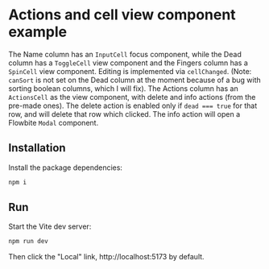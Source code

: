 # Actions and cell view component example

The Name column has an ```InputCell``` focus component, while the Dead column has a ```ToggleCell``` view component and the Fingers column has a ```SpinCell``` view component. Editing is implemented via ```cellChanged```. (Note: ```canSort``` is not set on the Dead column at the moment because of a bug with sorting boolean columns, which I will fix). The Actions column has an ```ActionsCell``` as the view component, with delete and info actions (from the pre-made ones). The delete action is enabled only if ```dead === true``` for that row, and will delete that row which clicked. The info action will open a Flowbite ```Modal``` component.

## Installation

Install the package dependencies:

```sh
npm i
```

## Run

Start the Vite dev server:
```sh
npm run dev
```

Then click the "Local" link, http://localhost:5173 by default.
